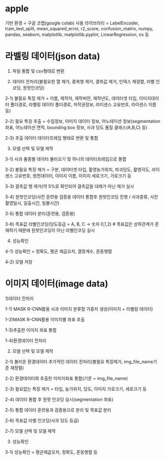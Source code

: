 # apple

기반 환경 = 구글 코랩(google colab)
사용 라이브러리 = LabelEncoder, train_test_split, mean_squared_error, r2_score, confusion_matrix, numpy, pandas, seaborn, matplotlib, matplotlib.pyplot, LinearRegression, os 등

# 라벨링 데이터(json data)

1) 파일 통합 및 csv형태로 변환

2) 데이터 전처리(불필요한 열 제거, 중복행 제거, 결측값 제거, 인덱스 재정렬, 라벨 인코딩, 원핫인코딩)

 2-1) 불필요 특징 제거 = 이름, 제작자, 제작버전, 제작년도, 데이터셋 타입, 이미지데이터 폴더경로, 라벨링 데이터 폴더경로, 저작권정보, 라이센스 고유번호, 라이센스 이름 등)
 
 2-2) 필요 특징 추출 = 수집정보, 이미지 데이터 정보, 어노테이션 정보(segmentation 좌표, 어노테이션 면적, bounding box 정보, 사과 당도 품질 클래스(A,B,C) 등)
 
 2-3) 추출 데이터 데이터프레임 형태로 변환 및 통합

3) 모델 선택 및 모델 제작

 3-1) 사과 품종별 데이터 불러오기 및 하나의 데이터프레임으로 통합
 
 3-2) 불필요 특징 제거 = 구분, 데이터셋 타입, 촬영농가위치, 파괴당도, 촬영각도, 라이센스 고유번호, 원천데이터, 이미지 이름, 이미지 세로크기, 가로크기 등
 
 3-3) 결측값 행 제거(약 5%로 확인되어 결측값을 대체가 아닌 제거 실시
 
 3-4) 원핫인코딩(사전 훈련용 검증용 데이터 통합후 원핫인코딩 진행 / 사과종류, 사진촬영일시, 일출시간, 일몰시간)
 
 3-5) 통합 데이터 분리(훈련용, 검증용)
 
 3-6) 목표값 라벨인코딩(당도등급 = A, B, C -> 숫자 0,1,2) # 목표값은 상하관계가 존재하기 때문에 원핫인코딩이 아닌 라벨인코딩 실시

4) 성능확인

 4-1) 성능확인 = 정확도, 평균 제곱오차, 결정계수, 혼동행렬
 
 4-2) 모델 저장


# 이미지 데이터(image data)

1)데이터 전처리

 1-1) MASK R-CNN활용 사과 이미지 분류할 가중치 생성(이미지 + 라벨링 데이터)
 
 1-2)MASK R-CNN활용 이미지별 좌표 추출
 
 1-3)추출한 이미지 좌표 통합
 
 1-4)환경데이터 전처리

2) 모델 선택 및 모델 제작
 
 2-1) 불러온 환경데이터 추가적인 데이터 전처리(불필요 특징제거, img_file_name기준 재정렬)
 
 2-2) 환경데이터와 추출한 이미지좌표 통합(기준 = img_file_name)
 
 2-3) 필요없는 특징 제거 = 타입, 농가위치, 당도, 이미지 가로크기, 세로크기 등
 
 2-4) 데이터 통합 후 원핫 인코딩 실시(segmentation 좌표)
 
 2-5) 통합 데이터 훈련용과 검증용으로 분리 및 목표값 분리
 
 2-6) 목표값 라벨 인코딩(사과 당도 등급)
 
 2-7) 모델 선택 및 모델 제작

3) 성능확인
 
 3-1) 성능확인 = 평균제곱오차, 정확도, 혼동행렬 등
